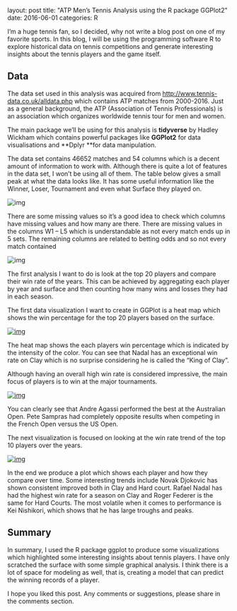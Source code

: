 layout: post
title:  "ATP Men’s Tennis Analysis using the R package GGPlot2"
date:  2016-06-01
categories: R

I’m a huge tennis fan, so I decided, why not write a blog post on one of my favorite sports. In this blog, I will be using the programming software R to explore historical data on tennis competitions and generate interesting insights about the tennis players and the game itself.

## Data

The data set used in this analysis was acquired from http://www.tennis-data.co.uk/alldata.php which contains ATP matches from 2000-2016. Just as a general background, the ATP (Association of Tennis Professionals) is an association which organizes worldwide tennis tour for men and women.

The main package we’ll be using for this analysis is **tidyverse** by Hadley Wickham which contains powerful packages like **GGPlot2** for data visualisations and **Dplyr **for data manipulation.

The data set contains 46652 matches and 54 columns which is a decent amount of information to work with. Although there is quite a lot of features in the data set, I won’t be using all of them. The table below gives a small peak at what the data looks like. It has some useful information like the Winner, Loser, Tournament and even what Surface they played on.

![img](http://15-3692.ca.uts.edu.au/wp-content/uploads/sites/111/2017/04/Table1-1.png)

There are some missing values so it’s a good idea to check which columns have missing values and how many are there. There are missing values in the columns W1 – L5 which is understandable as not every match ends up in 5 sets. The remaining columns are related to betting odds and so not every match contained

![img](http://15-3692.ca.uts.edu.au/wp-content/uploads/sites/111/2017/04/Table_missing_values.png)

The first analysis I want to do is look at the top 20 players and compare their win rate of the years. This can be achieved by aggregating each player by year and surface and then counting how many wins and losses they had in each season.

The first data visualization I want to create in GGPlot is a heat map which shows the win percentage for the top 20 players based on the surface.

[![img](http://15-3692.ca.uts.edu.au/wp-content/uploads/sites/111/2017/04/graph2_heatmap_surface.png)](http://15-3692.ca.uts.edu.au/wp-content/uploads/sites/111/2017/04/graph2_heatmap_surface.png)

The heat map shows the each players win percentage which is indicated by the intensity of the color. You can see that Nadal has an exceptional win rate on Clay which is no surprise considering he is called the “King of Clay”.

Although having an overall high win rate is considered impressive, the main focus of players is to win at the major tournaments.

[![img](http://15-3692.ca.uts.edu.au/wp-content/uploads/sites/111/2017/04/Graph3_heatmap_tournament.png)](http://15-3692.ca.uts.edu.au/wp-content/uploads/sites/111/2017/04/Graph3_heatmap_tournament.png)

You can clearly see that Andre Agassi performed the best at the Australian Open. Pete Sampras had completely opposite results when competing in the French Open versus the US Open.

The next visualization is focused on looking at the win rate trend of the top 10 players over the years.

[![img](http://15-3692.ca.uts.edu.au/wp-content/uploads/sites/111/2017/04/graph1.png)](http://15-3692.ca.uts.edu.au/wp-content/uploads/sites/111/2017/04/graph1.png)

In the end we produce a plot which shows each player and how they compare over time. Some interesting trends include Novak Djokovic has shown consistent improved both in Clay and Hard court. Rafael Nadal has had the highest win rate for a season on Clay and Roger Federer is the same for Hard Courts. The most volatile when it comes to performance is Kei Nishikori, which shows that he has large troughs and peaks.

## Summary

In summary, I used the R package ggplot to produce some visualizations which highlighted some interesting insights about tennis players. I have only scratched the surface with some simple graphical analysis. I think there is a lot of space for modeling as well, that is, creating a model that can predict the winning records of a player.

I hope you liked this post. Any comments or suggestions, please share in the comments section.




